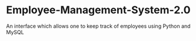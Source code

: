 # Employee-Management-System-2.0
An interface which allows one to keep track of employees using Python and MySQL 
